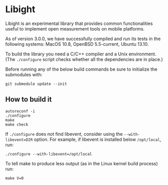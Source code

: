 Libight
=======

Libight is an experimental library that provides common functionalities
useful to implement open measurement tools on mobile platforms.

As of version 3.0.0, we have successfully compiled and run its tests in the
following systems: MacOS 10.8, OpenBSD 5.5-current, Ubuntu 13.10.

To build the library you need a C/C++ compiler and a Unix environment. (The
`./configure` script checks whether all the dependencies are in place.)

Before running any of the below build commands be sure to initialize the
submodules with:
    
    git submodule update --init

How to build it
---------------

    autoreconf -i
    ./configure
    make
    make check

If `./configure` does not find libevent, consider using the
`--with-libevent=DIR` option. For example, if libevent is
installed below `/opt/local`, run:

    ./configure --with-libevent=/opt/local

To tell make to produce less output (as in the Linux kernel
build process) run:

    make V=0
